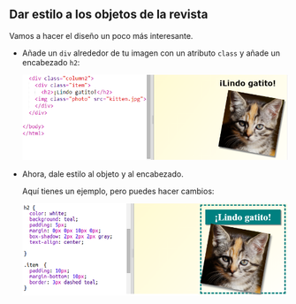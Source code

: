 ## Dar estilo a los objetos de la revista

Vamos a hacer el diseño un poco más interesante.

+ Añade un `div` alrededor de tu imagen con un atributo `class` y añade un encabezado `h2`:
    
    ![Captura de pantalla](images/magazine-item.png)

+ Ahora, dale estilo al objeto y al encabezado.
    
    Aquí tienes un ejemplo, pero puedes hacer cambios:
    
    ![Captura de pantalla](images/magazine-item-style.png)